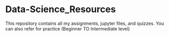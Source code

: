 # Data-Science_Resources
This repository contains all my assignments, jupyter files, and quizzes. You can also refer for practice (Beginner TO Intermediate level)
